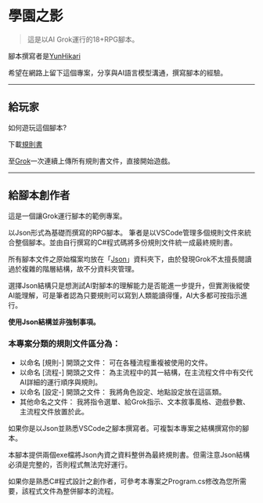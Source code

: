 # 學園之影 #
>這是以AI Grok運行的18+RPG腳本。

腳本撰寫者是[YunHikari](https://www.plurk.com/MP678922)

希望在網路上留下這個專案，分享與AI語言模型溝通，撰寫腳本的經驗。

-------------------------------------------------------

## 給玩家 ##

如何遊玩這個腳本?

下載[規則書](https://github.com/mp678922/AI_RPG/releases/tag/%E8%A6%8F%E5%89%87%E6%9B%B8) 

至[Grok](https://grok.com/?referrer=website)一次連續上傳所有規則書文件，直接開始遊戲。

-------------------------------------------------------

## 給腳本創作者 ##

這是一個讓Grok運行腳本的範例專案。

以Json形式為基礎而撰寫的RPG腳本。
筆者是以VSCode管理多個規則文件來統合整個腳本。並由自行撰寫的C#程式碼將多份規則文件統一成最終規則書。

所有腳本文件之原始檔案均放在「[Json](https://github.com/mp678922/AI_RPG/tree/main/Json)」資料夾下，由於發現Grok不太擅長閱讀過於複雜的階層結構，故不分資料夾管理。

選擇Json結構只是想測試AI對腳本的理解能力是否能進一步提升，但實測後縱使AI能理解，可是筆者認為只要規則可以寫到人類能讀得懂，AI大多都可按指示進行。

**使用Json結構並非強制事項。**

### 本專案分類的規則文件區分為： ###

- 以命名 [規則-] 開頭之文件：
  可在各種流程重複被使用的文件。
- 以命名 [流程-] 開頭之文件：
  為主流程中的其一結構，在主流程文件中有交代AI詳細的運行順序與規則。
- 以命名 [設定-] 開頭之文件：
  我將角色設定、地點設定放在這區類。
- 其他命名之文件：
  我將指令選單、給Grok指示、文本敘事風格、遊戲參數、主流程文件放置於此。

如果你是以Json並熟悉VSCode之腳本撰寫者。可複製本專案之結構撰寫你的腳本。

本腳本提供兩個exe檔將Json內資之資料整併為最終規則書。但需注意Json結構必須是完整的，否則程式無法完好運行。

如果你是熟悉C#程式設計之創作者，可參考本專案之Program.cs修改為您所需要，該程式文件為整併腳本的流程。
